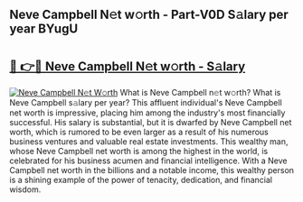 ## Neve Campbell N𝚎t w𝚘rth - Part-V0D S𝚊lary per year BYugU

# <h2><a href="http://gc2hlw.nevu.top/?p=Neve+Campbell">🔗 👉🔴 Neve Campbell N𝚎t w𝚘rth - S𝚊lary</a></h2>

[![Neve Campbell N𝚎t W𝚘rth](https://i.imgur.com/Oavwk0R.jpeg)](http://gc2hlw.nevu.top/?p=Neve+Campbell)
What is Neve Campbell n𝚎t w𝚘rth? What is Neve Campbell s𝚊lary per year?
This affluent individual's Neve Campbell net worth is impressive, placing him among the industry's most financially successful. His salary is substantial, but it is dwarfed by Neve Campbell net worth, which is rumored to be even larger as a result of his numerous business ventures and valuable real estate investments. This wealthy man, whose Neve Campbell net worth is among the highest in the world, is celebrated for his business acumen and financial intelligence. With a Neve Campbell net worth in the billions and a notable income, this wealthy person is a shining example of the power of tenacity, dedication, and financial wisdom.
